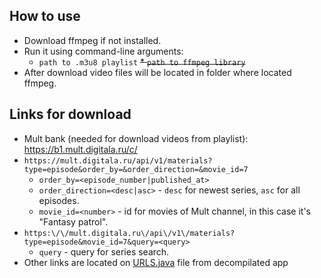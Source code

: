 ## How to use
* Download ffmpeg if not installed.
* Run it using command-line arguments: 
  * `path to .m3u8 playlist`
  ~~* `path to ffmpeg library`~~
* After download video files will be located in folder where located ffmpeg.
## Links for download
* Mult bank (needed for download videos from playlist): https://b1.mult.digitala.ru/c/
* `https://mult.digitala.ru/api/v1/materials?type=episode&order_by=&order_direction=&movie_id=7`
  * `order_by=<episode_number|published_at>` 
  * `order_direction=<desc|asc>` - `desc` for newest series, `asc` for all episodes.
  * `movie_id=<number>` - id for movies of Mult channel, in this case it's "Fantasy patrol".
* `https:\/\/mult.digitala.ru\/api\/v1\/materials?type=episode&movie_id=7&query=<query>`
  * `query` - query for series search.
* Other links are located on [URLS.java](https://pastebin.com/67SerUMV) file from decompilated app
